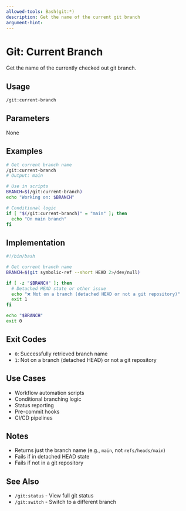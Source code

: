 ```yaml
---
allowed-tools: Bash(git:*)
description: Get the name of the current git branch
argument-hint:
---
```


# Git: Current Branch

Get the name of the currently checked out git branch.

## Usage

```bash
/git:current-branch
```

## Parameters

None

## Examples

```bash
# Get current branch name
/git:current-branch
# Output: main

# Use in scripts
BRANCH=$(/git:current-branch)
echo "Working on: $BRANCH"

# Conditional logic
if [ "$(/git:current-branch)" = "main" ]; then
  echo "On main branch"
fi
```

## Implementation

```bash
#!/bin/bash

# Get current branch name
BRANCH=$(git symbolic-ref --short HEAD 2>/dev/null)

if [ -z "$BRANCH" ]; then
  # Detached HEAD state or other issue
  echo "❌ Not on a branch (detached HEAD or not a git repository)"
  exit 1
fi

echo "$BRANCH"
exit 0
```

## Exit Codes

- `0`: Successfully retrieved branch name
- `1`: Not on a branch (detached HEAD) or not a git repository

## Use Cases

- Workflow automation scripts
- Conditional branching logic
- Status reporting
- Pre-commit hooks
- CI/CD pipelines

## Notes

- Returns just the branch name (e.g., `main`, not `refs/heads/main`)
- Fails if in detached HEAD state
- Fails if not in a git repository

## See Also

- `/git:status` - View full git status
- `/git:switch` - Switch to a different branch
